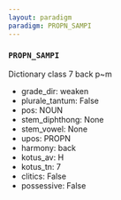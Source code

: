 ```yaml
---
layout: paradigm
paradigm: PROPN_SAMPI
---
```

### ` PROPN_SAMPI `

Dictionary class 7 back p~m
* grade_dir: weaken
* plurale_tantum: False
* pos: NOUN
* stem_diphthong: None
* stem_vowel: None
* upos: PROPN
* harmony: back
* kotus_av: H
* kotus_tn: 7
* clitics: False
* possessive: False
